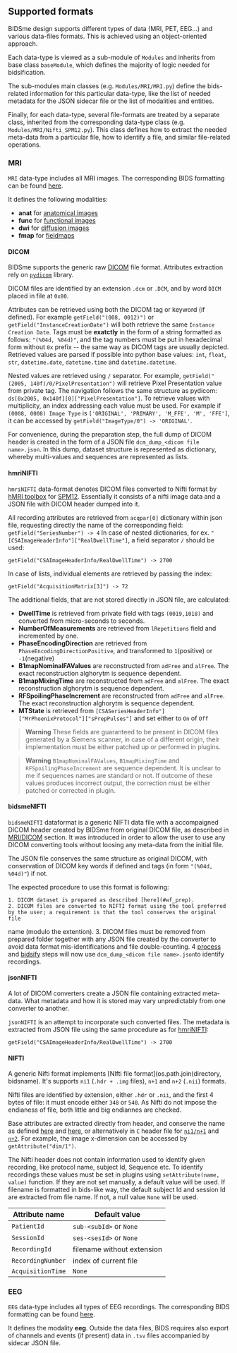 ## Supported formats

BIDSme design supports different types of data (MRI, PET, EEG...)
and various data-files formats. This is achieved using an object-oriented approach.

Each data-type is viewed as a sub-module of `Modules` and inherits from base class
`baseModule`, which defines the majority of logic needed for bidsification.

The sub-modules main classes (e.g. `Modules/MRI/MRI.py`) define the bids-related 
information for this particular data-type, like the list of needed metadata for the
JSON sidecar file or the list of modalities and entities.

Finally, for each data-type, several file-formats are treated by a separate class, 
inherited from the corresponding data-type class (e.g. `Modules/MRI/Nifti_SPM12.py`).
This class defines how to extract the needed meta-data from a particular file, how to identify
a file, and similar file-related operations.	

### <a name="mri"></a>MRI
`MRI` data-type includes all MRI images. The corresponding BIDS formatting can be
found [here](https://bids-specification.readthedocs.io/en/stable/04-modality-specific-files/01-magnetic-resonance-imaging-data.html).

It defines the following modalities:
- **anat** for [anatomical images](https://bids-specification.readthedocs.io/en/stable/04-modality-specific-files/01-magnetic-resonance-imaging-data.html#anatomy-imaging-data)
- **func** for [functional images](https://bids-specification.readthedocs.io/en/stable/04-modality-specific-files/01-magnetic-resonance-imaging-data.html#task-including-resting-state-imaging-data)
- **dwi** for [diffusion images](https://bids-specification.readthedocs.io/en/stable/04-modality-specific-files/01-magnetic-resonance-imaging-data.html#diffusion-imaging-data)
- **fmap** for [fieldmaps](https://bids-specification.readthedocs.io/en/stable/04-modality-specific-files/01-magnetic-resonance-imaging-data.html#fieldmap-data)

#### <a name="dicom"></a> DICOM
BIDSme supports the generic raw [DICOM](https://www.dicomstandard.org/) file format. 
Attributes extraction rely on [`pydicom`](https://pydicom.github.io/pydicom/stable/index.html) library.

DICOM files are identified by an extension `.dcm` or `.DCM`, and by word `DICM` placed in file at  `0x80`.

Attributes can be retrieved using both the DICOM tag or keyword (if defined).
For example `getField("(008, 0012)")` or `getField("InstanceCreationDate")` will both retrieve the same 
`Instance Creation Date`.
Tags must be **exatctly** in the form of a string formatted as follows: `"(%04d, %04d)"`, and the tag numbers
must be put in hexadecimal form without `0x` prefix -- the same way as DICOM tags are usually depicted.
Retrieved values are parsed if possible into python base values: `int`, `float`, `str`, `datetime.date`, 
`datetime.time` and `datetime.datetime`.

Nested values are retrieved using `/` separator. For example, `getField("(2005, 140f)/0/PixelPresentation")` 
will retrieve Pixel Presentation value from private tag.
The navigation follows the same structure as pydicom: `ds[0x2005, 0x140f][0]["PixelPresentation"]`.
To retrieve values with multiplicity, an index addressing each value must be used.
For example if `(0008, 0008) Image Type` is `['ORIGINAL', 'PRIMARY', 'M_FFE', 'M', 'FFE']`,
it can be accessed by `getField("ImageType/0") -> 'ORIGINAL'`. 

For convenience, during the preparation step, the full dump of DICOM header is created in the form of a JSON file
`dcm_dump_<dicom file name>.json`. 
In this dump, dataset structure is represented as dictionary, whereby multi-values and sequences are represented as lists.

#### <a name="hmriNIFTI"></a>hmriNIFTI
`hmriNIFTI` data-format denotes DICOM files converted to Nifti format by 
[hMRI toolbox](https://www.sciencedirect.com/science/article/pii/S1053811919300291) for 
[SPM12](https://www.fil.ion.ucl.ac.uk/spm/software/spm12/). 
Essentially it consists of a nifti image data and a JSON file with DICOM header dumped into it.

All recording attributes are retrieved from `acqpar[0]` dictionary within json file,
requesting directly the name of the corresponding field: `getField("SeriesNumber") -> 4`
In case of nested dictionaries, for ex. `"[CSAImageHeaderInfo"]["RealDwellTime"]`,
a field separator `/` should be used: 
```
getField("CSAImageHeaderInfo/RealDwellTime") -> 2700
```
In case of lists, individual elements are retrieved by passing the index:
```
getField("AcquisitionMatrix[3]") -> 72
```

The additional fields, that are not stored directly in JSON file, are calculated:
- **DwellTime** is retrieved from private field with tags `(0019,1018)` and converted from 
micro-seconds to seconds. 
- **NumberOfMeasurements** are retrieved from `lRepetitions` field and incremented by one.
- **PhaseEncodingDirection** are retrieved from `PhaseEncodingDirectionPositive`, and transformed 
to `1`(positive) or `-1`(negative)
- **B1mapNominalFAValues** are reconstructed from `adFree` and `alFree`. The exact reconstruction 
alghorytm is sequence dependent. 
- **B1mapMixingTime** are reconstructed from `adFree` and `alFree`. The exact reconstruction 
alghorytm is sequence dependent. 
- **RFSpoilingPhaseIncrement** are reconstructed from `adFree` and `alFree`. The exact reconstruction 
alghorytm is sequence dependent.
- **MTState** is retrieved from `[CSASeriesHeaderInfo"]["MrPhoenixProtocol"]["sPrepPulses"]` and set either 
to `On` of `Off`

> **Warning** These fields are guaranteed to be present in DICOM files generated by a Siemens scanner, in case of a different origin, their
implementation must be either patched up or performed in plugins.

> **Warning** `B1mapNominalFAValues`, `B1mapMixingTime` and `RFSpoilingPhaseIncrement` are sequence
dependent. It is unclear to me if sequences names are standard or not. If outcome of these values produces
incorrect output, the correction must be either patched or corrected in plugin.

#### <a name="bidsmeNIFTI"></a>bidsmeNIFTI
`bidsmeNIFTI` dataformat is a generic NIFTI data file with a accompaigned DICOM header created
by BIDSme from original DICOM file, as described in [MRI/DICOM](#dicom) section.
It was introduced in order to allow the user to use any DICOM converting tools without loosing any meta-data
from the initial file.

The JSON file conserves the same structure as original DICOM, with conservation of DICOM key words
if defined and tags (in form `"(%04d, %04d)"`) if not.

The expected procedure to use this format is following:

	1. DICOM dataset is prepared as described [here](#wf_prep).
	2. DICOM files are converted to NIFTI format using the tool preferred by the user; a requirement is that the tool conserves the original file
name (modulo the extention).
	3. DICOM files must be removed from prepared folder together with any JSON file created by the
converter to avoid data format mis-identifications and file double-counting.
	4 [process](#wf_process) and [bidsify](#wf_bidsify) steps will now use 
`dcm_dump_<dicom file name>.json`to identify recordings.

#### <a name=jsonNIFTI></a> jsonNIFTI
A lot of DICOM converters create a JSON file containing extracted meta-data. 
What metadata and how it is stored may vary unpredictably from one converter to another.

`jsonNIFTI` is an attempt to incorporate such converted files. 
The metadata is extracted from JSON file using the same procedure as for [hmriNIFTI](#hmriNIFTI):
```
getField("CSAImageHeaderInfo/RealDwellTime") -> 2700
```

#### <a name=NIFTI> </a> NIFTI
A generic Nifti format implements [NIfti file format](os.path.join(directory, bidsname).
It's supports `ni1` (`.hdr + .img` files), `n+1` and `n+2` (`.nii`) formats.

Nifti files are identified by extension, either `.hdr` or `.nii`, and 
the first 4 bytes of file: it must encode either `348` or `540`. 
As Nifti do not impose the endianess of file, both little and big 
endiannes are checked.

Base attributes are extracted directly from header, and conserve 
the name as defined
[here](https://brainder.org/2012/09/23/the-nifti-file-format/)
and [here](https://brainder.org/2015/04/03/the-nifti-2-file-format/),
or alternatively in `C` header file for 
[`ni1/n+1`](https://nifti.nimh.nih.gov/pub/dist/src/niftilib/nifti1.h)
and [`n+2`](https://nifti.nimh.nih.gov/pub/dist/doc/nifti2.h).
For example, the image x-dimension can be accessed by
`getAttribute("dim/1")`.

The Nifti header does not contain information used to identify given
recording, like protocol name, subject Id, Sequence etc.
To identify recordings these values must be set in plugins using
`setAttribute(name, value)` function.
If they are not set manually, a default value will be used.
If filename is formatted in bids-like way, the default subject Id 
and session Id are extracted from file name. If not, a null value `None`
will be used.

|Attribute name| Default value|
|--------------------|------------------|
|`PatientId`			| `sub-<subId>` or `None` |
|`SessionId`			| `ses-<sesId>` or `None` |
|`RecordingId`		| filename without extension |
|`RecordingNumber`	| index of current file |
|`AcquisitionTime`		| `None`|


### <a name="eeg"></a>EEG
`EEG` data-type includes all types of EEG recordings. 
The corresponding BIDS formatting can be
found [here](https://bids-specification.readthedocs.io/en/stable/04-modality-specific-files/03-electroencephalography.html).

It defines the modality **eeg**.
Outside the data files, BIDS requires also export of channels and events
(if present) data in `.tsv` files accompanied by sidecar JSON file.
